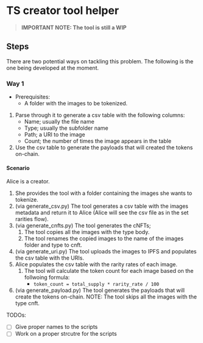 # TS creator tool helper

> **IMPORTANT NOTE: The tool is still a WIP**

## Steps

There are two potential ways on tackling this problem. The following is the one being developed at the moment.

### Way 1

- Prerequisites:
  - A folder with the images to be tokenized.

1. Parse through it to generate a csv table with the following columns:
    - Name; usually the file name
    - Type; usually the subfolder name
    - Path; a URI to the image
    - Count; the number of times the image appears in the table
2. Use the csv table to generate the payloads that will created the tokens on-chain.

#### Scenario

Alice is a creator.

1. She provides the tool with a folder containing the images she wants to tokenize.
2. (via generate_csv.py) The tool generates a csv table with the images metadata and return it to Alice (Alice will see the csv file as in the set rarities flow).
3. (via generate_cnfts.py) The tool generates the cNFTs;
   1. The tool copies all the images with the type body.
   2. The tool renames the copied images to the name of the images folder and type to cnft.
4. (via generate_uri.py) The tool uploads the images to IPFS and populates the csv table with the URIs.
5. Alice populates the csv table with the rarity rates of each image.
   1. The tool will calculate the token count for each image based on the follwoing formula:
      - `token_count = total_supply * rarity_rate / 100`
6. (via generate_payload.py) The tool generates the payloads that will create the tokens on-chain. NOTE: The tool skips all the images with the type cnft.


TODOs:

- [ ] Give proper names to the scripts
- [ ] Work on a proper strcutre for the scripts
